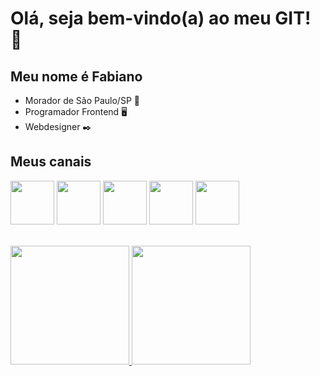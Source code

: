 # Olá, seja bem-vindo(a) ao meu GIT! :vulcan_salute:
## Meu nome é Fabiano
- Morador de São Paulo/SP :house_with_garden:
- Programador Frontend :desktop_computer:
- Webdesigner :black_nib:




## Meus canais
<a href="https://www.linkedin.com/in/fabiano-da-silva-santos-25925a22/" target="_blank"><img width="70"  src="https://cdn-icons-png.flaticon.com/512/1383/1383262.png"></a>        <a href="https://web.facebook.com/fabiano.silvasantos.96/" target="_blank"><img width="70" src="https://cdn-icons-png.flaticon.com/512/725/725289.png"></a>    <a href="https://www.instagram.com/fabianossantos/" target="_blank"><img width="70"  src="https://cdn-icons-png.flaticon.com/512/255/255318.png"></a>    <a href="https://twitter.com/fabiano_ssantos" target="_blank"><img width="70" src="https://cdn-icons-png.flaticon.com/512/356/356025.png"></a>    <a href="https://www.behance.net/fabianossantos" target="_blank"><img width="70"  src="https://cdn-icons-png.flaticon.com/512/255/255308.png"></a> 

<br />
<div align="left">
  <a href="https://github.com/davidluiz91">
  <img height="190em" src="https://github-readme-stats.vercel.app/api?username=fabianosantos79&show_icons=true&theme=transparent&include_all_commits=true&count_private=true"/>
  <img height="190em" src="https://github-readme-stats.vercel.app/api/top-langs/?username=fabianosantos79&layout=compact&langs_count=7&theme=transparent"/>
</div>









<!--
**fabianosantos79/fabianosantos79** is a ✨ _special_ ✨ repository because its `README.md` (this file) appears on your GitHub profile.

Here are some ideas to get you started:

- 🔭 I’m currently working on ...
- 🌱 I’m currently learning ...
- 👯 I’m looking to collaborate on ...
- 🤔 I’m looking for help with ...
- 💬 Ask me about ...
- 📫 How to reach me: ...
- 😄 Pronouns: ...
- ⚡ Fun fact: ...
-->
